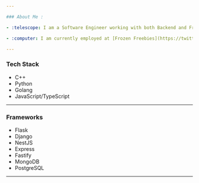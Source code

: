 ```yaml
---

### About Me :

- :telescope: I am a Software Engineer working with both Backend and Frontend web services.

- :computer: I am currently employed at [Frozen Freebies](https://twitter.com/freebiesfrozen) as a Software Engineer (Frontend/Backend)

---
```


### Tech Stack

- C++
- Python
- Golang
- JavaScript/TypeScript

---

### Frameworks

- Flask
- Django
- NestJS
- Express
- Fastify
- MongoDB
- PostgreSQL

---